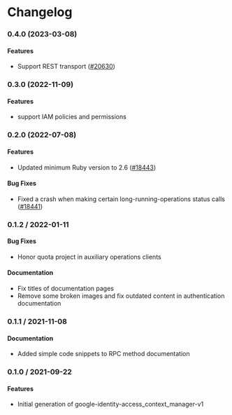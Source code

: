 # Changelog

### 0.4.0 (2023-03-08)

#### Features

* Support REST transport ([#20630](https://github.com/googleapis/google-cloud-ruby/issues/20630)) 

### 0.3.0 (2022-11-09)

#### Features

* support IAM policies and permissions 

### 0.2.0 (2022-07-08)

#### Features

* Updated minimum Ruby version to 2.6 ([#18443](https://github.com/googleapis/google-cloud-ruby/issues/18443)) 
#### Bug Fixes

* Fixed a crash when making certain long-running-operations status calls ([#18441](https://github.com/googleapis/google-cloud-ruby/issues/18441)) 

### 0.1.2 / 2022-01-11

#### Bug Fixes

* Honor quota project in auxiliary operations clients

#### Documentation

* Fix titles of documentation pages
* Remove some broken images and fix outdated content in authentication documentation

### 0.1.1 / 2021-11-08

#### Documentation

* Added simple code snippets to RPC method documentation

### 0.1.0 / 2021-09-22

#### Features

* Initial generation of google-identity-access_context_manager-v1
